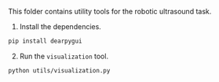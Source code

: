 This folder contains utility tools for the robotic ultrasound task.

1. Install the dependencies.

```bash
pip install dearpygui
```

2. Run the `visualization` tool.

```bash
python utils/visualization.py
```

